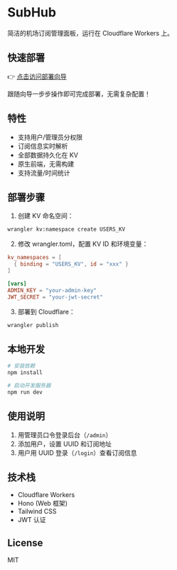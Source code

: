 # SubHub

简洁的机场订阅管理面板，运行在 Cloudflare Workers 上。

## 快速部署

👉 [点击访问部署向导](https://your-worker.pages.dev/deploy)

跟随向导一步步操作即可完成部署，无需复杂配置！

## 特性

- 支持用户/管理员分权限
- 订阅信息实时解析
- 全部数据持久化在 KV
- 原生前端，无需构建
- 支持流量/时间统计

## 部署步骤

1. 创建 KV 命名空间：

```bash
wrangler kv:namespace create USERS_KV
```

2. 修改 wrangler.toml，配置 KV ID 和环境变量：

```toml
kv_namespaces = [
  { binding = "USERS_KV", id = "xxx" }
]

[vars]
ADMIN_KEY = "your-admin-key"
JWT_SECRET = "your-jwt-secret"
```

3. 部署到 Cloudflare：

```bash
wrangler publish
```

## 本地开发

```bash
# 安装依赖
npm install

# 启动开发服务器
npm run dev
```

## 使用说明

1. 用管理员口令登录后台（`/admin`）
2. 添加用户，设置 UUID 和订阅地址
3. 用户用 UUID 登录（`/login`）查看订阅信息

## 技术栈

- Cloudflare Workers
- Hono (Web 框架)
- Tailwind CSS
- JWT 认证

## License

MIT
